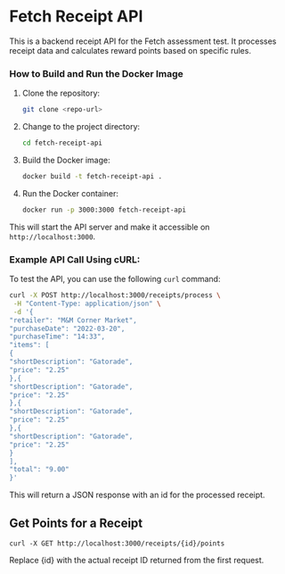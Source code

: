# Fetch Receipt API

This is a backend receipt API for the Fetch assessment test. It processes receipt data and calculates reward points based on specific rules.

### How to Build and Run the Docker Image

1. Clone the repository:

    ```bash
    git clone <repo-url>
    ```

2. Change to the project directory:

    ```bash
    cd fetch-receipt-api
    ```

3. Build the Docker image:

    ```bash
    docker build -t fetch-receipt-api .
    ```

4. Run the Docker container:

    ```bash
    docker run -p 3000:3000 fetch-receipt-api
    ```

This will start the API server and make it accessible on `http://localhost:3000`.

### Example API Call Using cURL:

To test the API, you can use the following `curl` command:

```bash
curl -X POST http://localhost:3000/receipts/process \
 -H "Content-Type: application/json" \
 -d '{
"retailer": "M&M Corner Market",
"purchaseDate": "2022-03-20",
"purchaseTime": "14:33",
"items": [
{
"shortDescription": "Gatorade",
"price": "2.25"
},{
"shortDescription": "Gatorade",
"price": "2.25"
},{
"shortDescription": "Gatorade",
"price": "2.25"
},{
"shortDescription": "Gatorade",
"price": "2.25"
}
],
"total": "9.00"
}'
```

This will return a JSON response with an id for the processed receipt.

## Get Points for a Receipt

```
curl -X GET http://localhost:3000/receipts/{id}/points
```

Replace {id} with the actual receipt ID returned from the first request.
